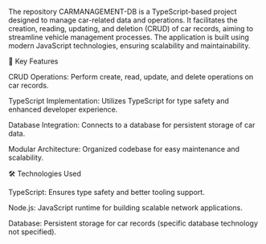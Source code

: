 The repository CARMANAGEMENT-DB
 is a TypeScript-based project designed to manage car-related data and operations. It facilitates the creation, reading, updating, and deletion (CRUD) of car records, aiming to streamline vehicle management processes. The application is built using modern JavaScript technologies, ensuring scalability and maintainability.

🔧 Key Features

CRUD Operations: Perform create, read, update, and delete operations on car records.

TypeScript Implementation: Utilizes TypeScript for type safety and enhanced developer experience.

Database Integration: Connects to a database for persistent storage of car data.

Modular Architecture: Organized codebase for easy maintenance and scalability.

🛠️ Technologies Used

TypeScript: Ensures type safety and better tooling support.

Node.js: JavaScript runtime for building scalable network applications.

Database: Persistent storage for car records (specific database technology not specified).
